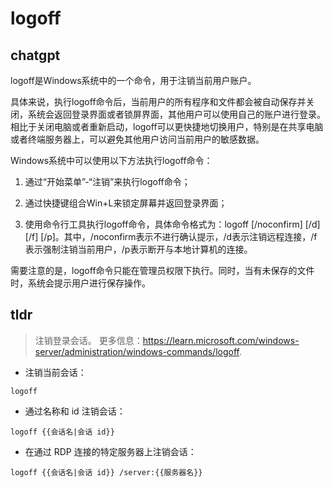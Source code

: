 # logoff 
## chatgpt 
logoff是Windows系统中的一个命令，用于注销当前用户账户。

具体来说，执行logoff命令后，当前用户的所有程序和文件都会被自动保存并关闭，系统会返回登录界面或者锁屏界面，其他用户可以使用自己的账户进行登录。相比于关闭电脑或者重新启动，logoff可以更快捷地切换用户，特别是在共享电脑或者终端服务器上，可以避免其他用户访问当前用户的敏感数据。

Windows系统中可以使用以下方法执行logoff命令：

1. 通过“开始菜单”-“注销”来执行logoff命令；

2. 通过快捷键组合Win+L来锁定屏幕并返回登录界面；

3. 使用命令行工具执行logoff命令，具体命令格式为：logoff [/noconfirm] [/d] [/f] [/p]。其中，/noconfirm表示不进行确认提示，/d表示注销远程连接，/f表示强制注销当前用户，/p表示断开与本地计算机的连接。

需要注意的是，logoff命令只能在管理员权限下执行。同时，当有未保存的文件时，系统会提示用户进行保存操作。 

## tldr 
 
> 注销登录会话。
> 更多信息：<https://learn.microsoft.com/windows-server/administration/windows-commands/logoff>.

- 注销当前会话：

`logoff`

- 通过名称和 id 注销会话：

`logoff {{会话名|会话 id}}`

- 在通过 RDP 连接的特定服务器上注销会话：

`logoff {{会话名|会话 id}} /server:{{服务器名}}`
